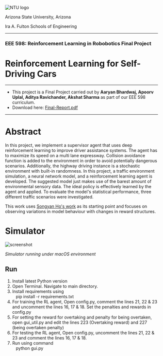 ![NTU logo](https://1000logos.net/wp-content/uploads/2021/04/ASU-logo.png)

Arizona State University, Arizona

Ira A. Fulton Schools of Engineering
___

### EEE 598: Reinforcement Learning in Robobotics Final Project
# Reinforcement Learning for Self-Driving Cars
___

- This project is a Final Project carried out by **Aaryan Bhardwaj, Apoorv Uplal, Aditya Ravichander, Akshat Sharma** as part of our EEE 598 curriculum.
- Download here: [Final-Report.pdf](https://docs.google.com/document/d/18EjKs-7TDLgtz52AHI6O3cpm7RkFAeCz/edit?usp=share_link&ouid=104476638045106880617&rtpof=true&sd=true)

___

# Abstract

In this project, we implement a supervisor agent that uses deep reinforcement learning to improve driver assistance systems. The agent has to maximize its speed on a multi lane expressway. Collision avoidance function is added to the environment in order to avoid potentially dangerous scenarios. Additionally, the highway driving instance is a stochastic environment with built-in randomness.  In this project, a traffic environment simulation, a neural network model, and a reinforcement learning agent is developed. The suggested model just makes use of the barest amount of environmental sensory data. The ideal policy is effectively learned by the agent and applied. To evaluate the model's statistical performance, three different traffic scenarios were investigated.

This work uses [Songyan Ho's work](https://github.com/songyanho/Reinforcement-Learning-for-Self-Driving-Cars) as its starting point and focuses on observing variations in model behaviour with changes in reward structures.

# Simulator

![screenshot](Simulation.gif)

*Simulator running under macOS environment*

## Run
1. Install latest Python version
2. Open Terminal. Navigate to main directory.
3. Install requirements using <br>&nbsp;&nbsp;&nbsp;pip install -r requirements.txt
4. For training the RL agent, Open config.py, comment the lines 21, 22 & 23 and uncomment the lines 16, 17 & 18. Set the penalties and rewards in config.py
5. For setting the reward for overtaking and penalty for being overtaken, open gui_util.py and edit the lines 223 (Overtaking reward) and 227 (being overtaken penalty)
6. For testing the RL agent, Open config.py, uncomment the lines 21, 22 & 23 and comment the lines 16, 17 & 18.
7. Run using command <br>&nbsp;&nbsp;&nbsp;python gui.py 
